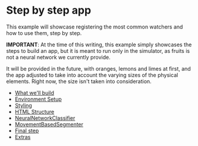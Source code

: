 # Step by step app

This example will showcase registering the most common watchers and how to use them, step by step.

**IMPORTANT**: At the time of this writing, this example simply showcases the steps to build an app, but it is meant to run only in the simulator, as fruits is not a neural network we currently provide.

It will be provided in the future, with oranges, lemons and limes at first, and the app adjusted to take into account the varying sizes of the physical elements. Right now, the size isn't taken into consideration.

* [What we'll build](./end-result.md)
* [Environment Setup](./environment-setup.md)
* [Styling](./styling.md)
* [HTML Structure](./html-structure.md)
* [NeuralNetworkClassifier](./initialize-nnc.md)
* [MovementBasedSegmenter](./initialize-mbs.md)
* [Final step](./final-step.md)
* [Extras](./extras.md)
